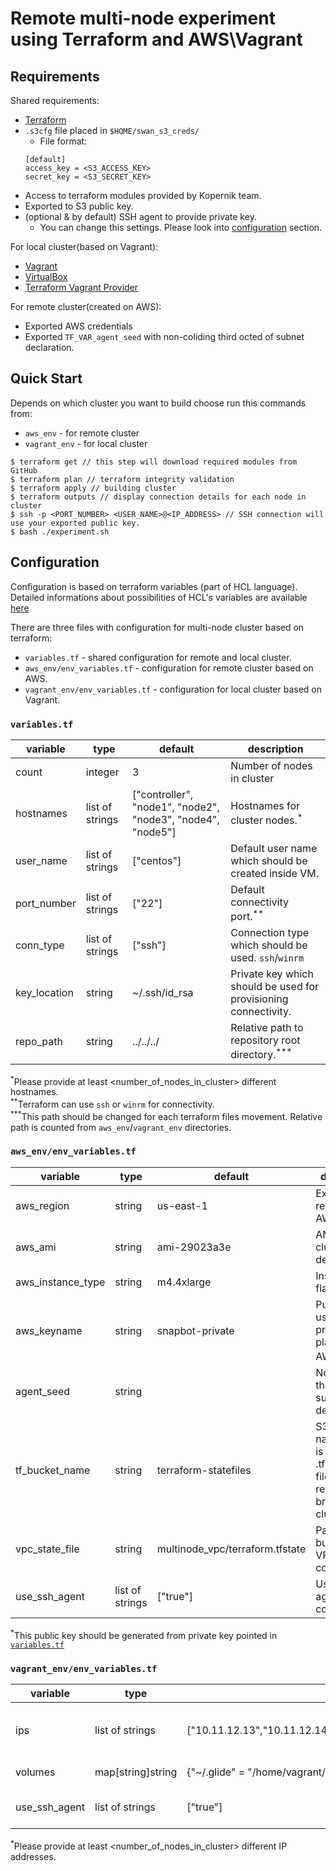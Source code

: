 # Remote multi-node experiment using Terraform and AWS\Vagrant

## Requirements

Shared requirements:
- [Terraform](https://www.terraform.io/)
- `.s3cfg` file placed in `$HOME/swan_s3_creds/`
  - File format:
  ```
  [default]
  access_key = <S3_ACCESS_KEY>
  secret_key = <S3_SECRET_KEY>
  ```
- Access to terraform modules provided by Kopernik team.
- Exported to S3 public key.
- (optional & by default) SSH agent to provide private key.
  - You can change this settings. Please look into [configuration](#configuration) section.


For local cluster(based on Vagrant):
- [Vagrant](https://www.vagrantup.com/)
- [VirtualBox](https://www.virtualbox.org/)
- [Terraform Vagrant Provider](https://github.com/intelsdi-x/terraform-provider-vagrant)

For remote cluster(created on AWS):
- Exported AWS credentials
- Exported `TF_VAR_agent_seed` with non-coliding third octed of subnet declaration.

## Quick Start

Depends on which cluster you want to build choose run this commands from:
- `aws_env` - for remote cluster
- `vagrant_env` - for local cluster

```
$ terraform get // this step will download required modules from GitHub
$ terraform plan // terraform integrity validation
$ terraform apply // building cluster
$ terraform outputs // display connection details for each node in cluster
$ ssh -p <PORT_NUMBER> <USER_NAME>@<IP_ADDRESS> // SSH connection will use your exported public key.
$ bash ./experiment.sh
```

## Configuration

Configuration is based on terraform variables (part of HCL language). Detailed informations about possibilities of HCL's variables are available [here](https://www.terraform.io/docs/configuration/variables.html)

There are three files with configuration for multi-node cluster based on terraform:
- `variables.tf` - shared configuration for remote and local cluster.
- `aws_env/env_variables.tf` - configuration for remote cluster based on AWS.
- `vagrant_env/env_variables.tf` - configuration for local cluster based on Vagrant.

### `variables.tf`

|variable|type|default|description|
|---|---|---|---|
|count|integer|3|Number of nodes in cluster|
|hostnames|list of strings|["controller", "node1", "node2", "node3", "node4", "node5"]|Hostnames for cluster nodes.<sup>\*</sup>|
|user_name|list of strings|["centos"]|Default user name which should be created inside VM.|
|port_number|list of strings|["22"]|Default connectivity port.<sup>\*\*</sup>|
|conn_type|list of strings|["ssh"]|Connection type which should be used. `ssh`/`winrm`|
|key_location|string|~/.ssh/id_rsa|Private key which should be used for provisioning connectivity.|
|repo_path|string|../../../|Relative path to repository root directory.<sup>\*\*\*</sup>|


<sup>\*</sup>Please provide at least <number_of_nodes_in_cluster> different hostnames.  
<sup>\*\*</sup>Terraform can use `ssh` or `winrm` for connectivity.  
<sup>\*\*\*</sup>This path should be changed for each terraform files movement. Relative path is counted from `aws_env`/`vagrant_env` directories.

### `aws_env/env_variables.tf`

|variable|type|default|description|
|---|---|---|---|
|aws_region|string|us-east-1|Existing region on AWS.|
|aws_ami|string|ami-29023a3e|AMI used for cluster deploting.|
|aws_instance_type|string|m4.4xlarge|Instance flavor.|
|aws_keyname|string|snapbot-private|Public key used for provisioning placed on AWS.<sup>\*</sup>|
|agent_seed|string|   |Non-coliding third octed of subnet declaration.|
|tf_bucket_name|string|terraform-statefiles|S3 bucket name which is storing .tfstate files(used for reviving broken cluster)|
|vpc_state_file|string|multinode_vpc/terraform.tfstate|Path on S3 bucket to VPC configuration.|
|use_ssh_agent|list of strings|["true"]|Use SSH agent for connectivity.|



<sup>\*</sup>This public key should be generated from private key pointed in [`variables.tf`](#variablestf)  

### `vagrant_env/env_variables.tf`

|variable|type|default|description|
|---|---|---|---|
|ips|list of strings|["10.11.12.13","10.11.12.14","10.11.12.15","10.11.12.16","10.11.12.17"]|Private IP addresses used inside cluster.<sup>\*</sup>|
|volumes|map[string]string|{"~/.glide"   = "/home/vagrant/.glide"}|Mapped volumes.|
|use_ssh_agent|list of strings|["true"]|Use SSH agent for connectivity.|

<sup>\*</sup>Please provide at least <number_of_nodes_in_cluster> different IP addresses.  
